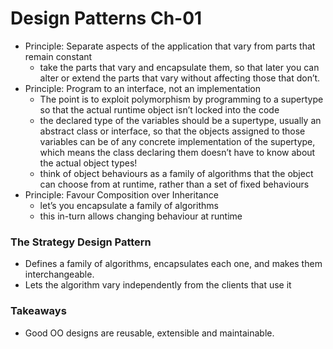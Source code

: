 # Design Patterns Ch-01 #
* Principle: Separate aspects of the application that vary from parts that remain constant
  * take the parts that vary and encapsulate them, so that later you can alter or extend the parts that vary without affecting those that don’t.
* Principle: Program to an interface, not an implementation
  * The point is to exploit polymorphism by programming to a supertype so that the actual runtime object isn’t locked into the code
  * the declared type of the variables should be a supertype, usually an abstract class or interface, so that the objects assigned to those variables can be of any concrete implementation of the supertype, which means the class declaring them doesn’t have to know about the actual object types!
  * think of object behaviours as a family of algorithms that the object can choose from at runtime, rather than a set of fixed behaviours
* Principle: Favour Composition over Inheritance
  * let’s you encapsulate a family of algorithms
  * this in-turn allows changing behaviour at runtime

### The Strategy Design Pattern ###
* Defines a family of algorithms, encapsulates each one, and makes them interchangeable.
* Lets the algorithm vary independently from the clients that use it

### Takeaways ###
* Good OO designs are reusable, extensible and maintainable.


